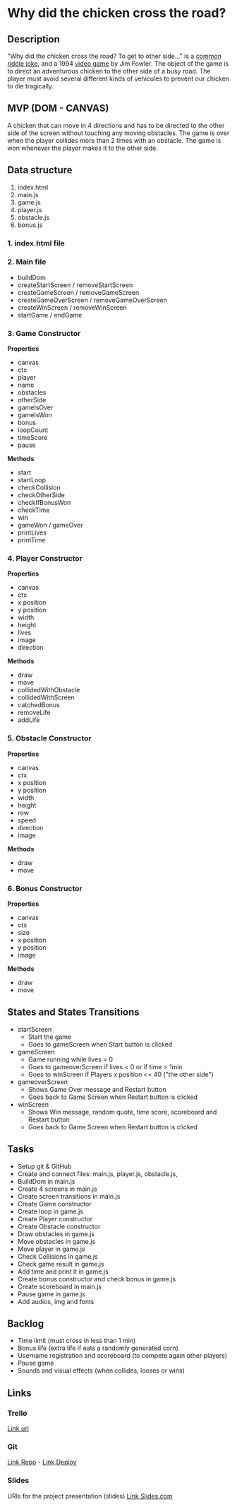 # Why did the chicken cross the road?

## Description
"Why did the chicken cross the road? To get to other side..." is a [common riddle joke](https://en.wikipedia.org/wiki/Why_did_the_chicken_cross_the_road), and a 1994 [video game](https://archive.org/details/WhyDidTheChickenCrosstheRoadTheVideoGame_1020) by Jim Fowler.
The object of the game is to direct an adventurous chicken to the other side of a busy road. The player must avoid several different kinds of vehicules to prevent our chicken to die tragically. 


## MVP (DOM - CANVAS)
A chicken that can move in 4 directions and has to be directed to the other side of the screen without touching any moving obstacles. 
The game is over when the player collides more than 2 times with an obstacle. 
The game is won whenever the player makes it to the other side.


## Data structure
1. index.html
2. main.js
3. game.js
4. player.js
5. obstacle.js
6. bonus.js

### 1. index.html file

### 2. Main file

- buildDom
- createStartScreen / removeStartScreen
- createGameScreen / removeGameScreen
- createGameOverScreen / removeGameOverScreen
- createWinScreen / removeWinScreen
- startGame / endGame

### 3. Game Constructor

**Properties**
- canvas
- ctx
- player
- name
- obstacles
- otherSide
- gameIsOver
- gameIsWon
- bonus
- loopCount
- timeScore
- pause

**Methods**
- start
- startLoop
- checkCollision
- checkOtherSide
- checkIfBonusWon
- checkTime
- win
- gameWon / gameOver
- printLives
- printTime

### 4. Player Constructor

**Properties**
- canvas
- ctx
- x position
- y position
- width
- height
- lives
- image
- direction

**Methods**
- draw
- move
- collidedWithObstacle
- collidedWithScreen
- catchedBonus
- removeLife
- addLife

### 5. Obstacle Constructor

**Properties**
- canvas
- ctx
- x position
- y position
- width
- height
- row
- speed
- direction
- image

**Methods**
- draw
- move

### 6. Bonus Constructor

**Properties**
- canvas
- ctx
- size
- x position
- y position
- image

**Methods**
- draw
- move


## States and States Transitions
- startScreen
  - Start the game
  - Goes to gameScreen when Start button is clicked
- gameScreen
  - Game running while lives > 0
  - Goes to gameoverScreen if lives < 0 or if time > 1min
  - Goes to winScreen if Players x position <= 40 ("the other side")
- gameoverScreen
  - Shows Game Over message and Restart button
  - Goes back to Game Screen when Restart button is clicked
- winScreen
  - Shows Win message, random quote, time score, scoreboard and Restart button
  - Goes back to Game Screen when Restart button is clicked


## Tasks
- Setup git & GitHub
- Create and connect files: main.js, player.js, obstacle.js, 
- BuildDom in main.js
- Create 4 screens in main.js
- Create screen transitions in main.js
- Create Game constructor
- Create loop in game.js
- Create Player constructor
- Create Obstacle constructor
- Draw obstacles in game.js
- Move obstacles in game.js
- Move player in game.js
- Check Collisions  in game.js
- Check game result in game.js
- Add time and print it in game.js
- Create bonus constructor and check bonus in game.js
- Create scoreboard in main.js
- Pause game in game.js
- Add audios, img and fonts


## Backlog
- Time limit (must cross in less than 1 min)
- Bonus life (extra life if eats a randomly generated corn)
- Username registration and scoreboard (to compete again other players)
- Pause game
- Sounds and visual effects (when collides, looses or wins)


## Links

### Trello
[Link url](https://trello.com/invite/b/0VjAAZ5H/f3ea8c975f1011a647c9bc726fc656af/ironhack-project-1)


### Git
[Link Repo](https://github.com/caprosset/why-did-the-chicken-cross-the-road) -
[Link Deploy](https://caprosset.github.io/why-did-the-chicken-cross-the-road/)

### Slides
URls for the project presentation (slides)
[Link Slides.com](https://docs.google.com/presentation/d/1sd0kD1USru5METruDBION3qVaVu6O19CvSCoMSgvj7E/edit?usp=sharing)